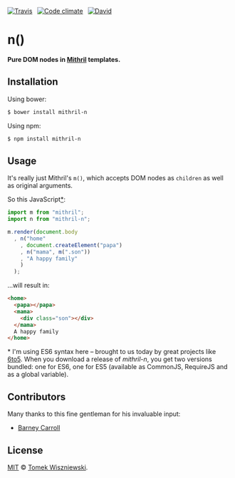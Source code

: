  [![Travis](https://img.shields.io/travis/tomekwi/mithril-n.svg?style=flat-square)](https://travis-ci.org/tomekwi/mithril-n)
 [![Code climate](https://img.shields.io/codeclimate/github/tomekwi/mithril-n.svg?style=flat-square)](https://codeclimate.com/github/tomekwi/mithril-n)
 [![David](https://img.shields.io/david/tomekwi/mithril-n.svg?style=flat-square)](https://david-dm.org/tomekwi/mithril-n)




n()
===

**Pure DOM nodes in [Mithril][] templates.**

[Mithril]: http://lhorie.github.io/mithril/




Installation
------------

Using bower:

```sh
$ bower install mithril-n
```

Using npm:

```sh
$ npm install mithril-n
```




Usage
-----

It's really just Mithril's `m()`, which accepts DOM nodes as `children` as well as original arguments.

So this JavaScript[*](#es6-note):

```js
import m from "mithril";
import n from "mithril-n";

m.render(document.body
  , n("home"
    , document.createElement("papa")
    , n("mama", m(".son"))
    , "A happy family"
    )
  );
```

…will result in:

```html
<home>
  <papa></papa>
  <mama>
    <div class="son"></div>
  </mama>
  A happy family
</home>
```

<a id="es6-note">*</a> I'm using ES6 syntax here – brought to us today by great projects like [6to5]. When you download a release of _mithril-n_, you get two versions bundled: one for ES6, one for ES5 (available as CommonJS, RequireJS and as a global variable).

[6to5]: http://6to5.org




Contributors
------------

Many thanks to this fine gentleman for his invaluable input:

- [Barney Carroll](https://github.com/barneycarroll)




License
-------

[MIT][] © [Tomek Wiszniewski][].

[MIT]: ./License.md
[Tomek Wiszniewski]: https://github.com/tomekwi
